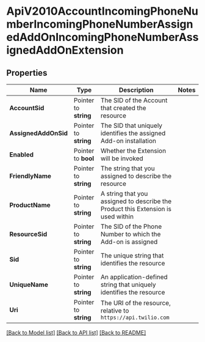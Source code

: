 # ApiV2010AccountIncomingPhoneNumberIncomingPhoneNumberAssignedAddOnIncomingPhoneNumberAssignedAddOnExtension

## Properties
Name | Type | Description | Notes
------------ | ------------- | ------------- | -------------
**AccountSid** | Pointer to **string** | The SID of the Account that created the resource |
**AssignedAddOnSid** | Pointer to **string** | The SID that uniquely identifies the assigned Add-on installation |
**Enabled** | Pointer to **bool** | Whether the Extension will be invoked |
**FriendlyName** | Pointer to **string** | The string that you assigned to describe the resource |
**ProductName** | Pointer to **string** | A string that you assigned to describe the Product this Extension is used within |
**ResourceSid** | Pointer to **string** | The SID of the Phone Number to which the Add-on is assigned |
**Sid** | Pointer to **string** | The unique string that identifies the resource |
**UniqueName** | Pointer to **string** | An application-defined string that uniquely identifies the resource |
**Uri** | Pointer to **string** | The URI of the resource, relative to `https://api.twilio.com` |

[[Back to Model list]](../README.md#documentation-for-models) [[Back to API list]](../README.md#documentation-for-api-endpoints) [[Back to README]](../README.md)


